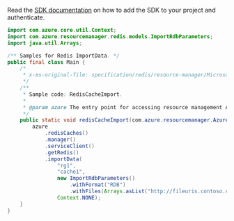 Read the [SDK documentation](https://github.com/Azure/azure-sdk-for-java/blob/azure-resourcemanager_2.13.0/sdk/resourcemanager/azure-resourcemanager/README.md) on how to add the SDK to your project and authenticate.

```java
import com.azure.core.util.Context;
import com.azure.resourcemanager.redis.models.ImportRdbParameters;
import java.util.Arrays;

/** Samples for Redis ImportData. */
public final class Main {
    /*
     * x-ms-original-file: specification/redis/resource-manager/Microsoft.Cache/stable/2021-06-01/examples/RedisCacheImport.json
     */
    /**
     * Sample code: RedisCacheImport.
     *
     * @param azure The entry point for accessing resource management APIs in Azure.
     */
    public static void redisCacheImport(com.azure.resourcemanager.AzureResourceManager azure) {
        azure
            .redisCaches()
            .manager()
            .serviceClient()
            .getRedis()
            .importData(
                "rg1",
                "cache1",
                new ImportRdbParameters()
                    .withFormat("RDB")
                    .withFiles(Arrays.asList("http://fileuris.contoso.com/pathtofile1")),
                Context.NONE);
    }
}
```
